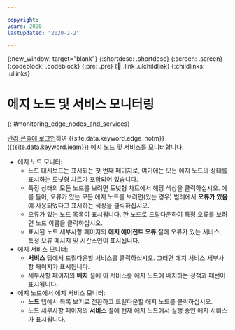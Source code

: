 ```yaml
---

copyright:
years: 2020
lastupdated: "2020-2-2"

---
```


{:new_window: target="blank"}
{:shortdesc: .shortdesc}
{:screen: .screen}
{:codeblock: .codeblock}
{:pre: .pre}
{:child: .link .ulchildlink}
{:childlinks: .ullinks}

# 에지 노드 및 서비스 모니터링
{: #monitoring_edge_nodes_and_services}

[관리 콘솔에 로그인](../console/accessing_ui.md)하여 {{site.data.keyword.edge_notm}}({{site.data.keyword.ieam}}) 에지 노드 및 서비스를 모니터합니다.

* 에지 노드 모니터:
  * 노드 대시보드는 표시되는 첫 번째 페이지로, 여기에는 모든 에지 노드의 상태를 표시하는 도넛형 차트가 포함되어 있습니다.
  * 특정 상태의 모든 노드를 보려면 도넛형 차트에서 해당 색상을 클릭하십시오. 예를 들어, 오류가 있는 모든 에지 노드를 보려면(있는 경우) 범례에서 **오류가 있음**에 사용되었다고 표시하는 색상을 클릭하십시오.
  * 오류가 있는 노드 목록이 표시됩니다. 한 노드로 드릴다운하여 특정 오류를 보려면 노드 이름을 클릭하십시오.
  * 표시된 노드 세부사항 페이지의 **에지 에이전트 오류** 절에 오류가 있는 서비스, 특정 오류 메시지 및 시간소인이 표시됩니다.
* 에지 서비스 모니터:
  * **서비스** 탭에서 드릴다운할 서비스를 클릭하십시오. 그러면 에지 서비스 세부사항 페이지가 표시됩니다.
  * 세부사항 페이지의 **배치** 절에 이 서비스를 에지 노드에 배치하는 정책과 패턴이 표시됩니다.
* 에지 노드에서 에지 서비스 모니터:
  * **노드** 탭에서 목록 보기로 전환하고 드릴다운할 에지 노드를 클릭하십시오.
  * 노드 세부사항 페이지의 **서비스** 절에 현재 에지 노드에서 실행 중인 에지 서비스가 표시됩니다.
